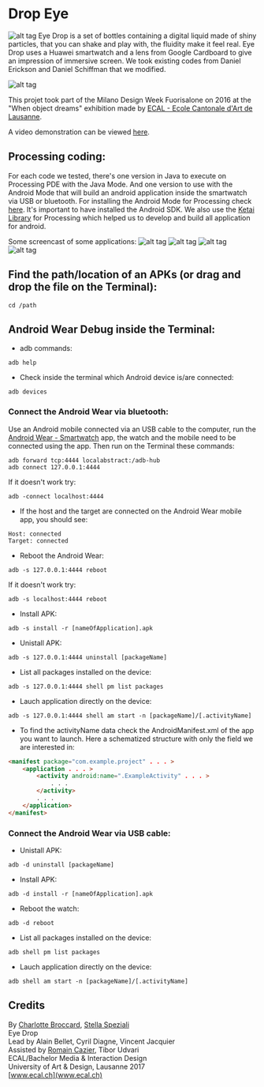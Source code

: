 # Drop Eye
![alt tag](https://raw.githubusercontent.com/spezialis/Drop_Eye/master/Processus/Eye_Drop.jpg)
Eye Drop is a set of bottles containing a digital liquid made of shiny particles, that you can shake and play with, the fluidity make it feel real. Eye Drop uses a Huawei smartwatch and a lens from Google Cardboard to give an impression of immersive screen.
We took existing codes from Daniel Erickson and Daniel Schiffman that we modified.

![alt tag](https://raw.githubusercontent.com/spezialis/Drop_Eye/master/Processus/Bottle_inside.gif)

This projet took part of the Milano Design Week Fuorisalone on 2016 at the "When object dreams" exhibition made by [ECAL - Ecole Cantonale d'Art de Lausanne](http://www.ecal.ch/fr/100/homepage).

A video demonstration can be viewed [here](https://www.youtube.com/watch?v=5UhNIojhL8o).

## Processing coding:
For each code we tested, there's one version in Java to execute on Processing PDE with the Java Mode. And one version to use with the Android Mode that will build an android application inside the smartwatch via USB or bluetooth.
For installing the Android Mode for Processing check [here](https://github.com/processing/processing-android/wiki). It's important to have installed the Android SDK.
We also use the [Ketai Library](http://ketai.org/) for Processing which helped us to develop and build all application for android.

Some screencast of some applications:
![alt tag](https://raw.githubusercontent.com/spezialis/Drop_Eye/master/Processus/Gifs/Fluid.gif)
![alt tag](https://raw.githubusercontent.com/spezialis/Drop_Eye/master/Processus/Gifs/Particle.gif)
![alt tag](https://raw.githubusercontent.com/spezialis/Drop_Eye/master/Processus/Gifs/Rotate.gif)
![alt tag](https://raw.githubusercontent.com/spezialis/Drop_Eye/master/Processus/Gifs/Snap.gif)

## Find the path/location of an APKs (or drag and drop the file on the Terminal):
```
cd /path
```

## Android Wear Debug inside the Terminal:
- adb commands:
```
adb help
```

- Check inside the terminal which Android device is/are connected:
```
adb devices
```

### Connect the Android Wear via bluetooth:
Use an Android mobile connected via an USB cable to the computer, run the [Android Wear - Smartwatch](https://play.google.com/store/apps/details?id=com.google.android.wearable.app) app, the watch and the mobile need to be connected using the app. Then run on the Terminal these commands:
```
adb forward tcp:4444 localabstract:/adb-hub
adb connect 127.0.0.1:4444
```

If it doesn't work try:
```
adb -connect localhost:4444
```

- If the host and the target are connected on the Android Wear mobile app, you should see:
```
Host: connected
Target: connected
```

- Reboot the Android Wear:
```
adb -s 127.0.0.1:4444 reboot
```

If it doesn't work try:
```
adb -s localhost:4444 reboot
```

- Install APK:
```
adb -s install -r [nameOfApplication].apk
```

- Unistall APK:
```
adb -s 127.0.0.1:4444 uninstall [packageName]
```

- List all packages installed on the device:
```
adb -s 127.0.0.1:4444 shell pm list packages
```

- Lauch application directly on the device:
```
adb -s 127.0.0.1:4444 shell am start -n [packageName]/[.activityName]
```

- To find the activityName data check the AndroidManifest.xml of the app you want to launch. Here a schematized structure with only the field we are interested in:
```html
<manifest package="com.example.project" . . . >
    <application . . . >
        <activity android:name=".ExampleActivity" . . . >
            . . .
        </activity>
        . . .
    </application>
</manifest>
```

### Connect the Android Wear via USB cable:
- Unistall APK:
```
adb -d uninstall [packageName]
```

- Install APK:
```
adb -d install -r [nameOfApplication].apk
```

- Reboot the watch:
```
adb -d reboot
```

- List all packages installed on the device:
```
adb shell pm list packages
```

- Lauch application directly on the device:
```
adb shell am start -n [packageName]/[.activityName]
```

## Credits
By [Charlotte Broccard](http://charlottebroccard.ch/), [Stella Speziali](http://stellaspeziali.ch/)<br>
Eye Drop<br>
Lead by Alain Bellet, Cyril Diagne, Vincent Jacquier<br>
Assisted by [Romain Cazier](http://romaincazier.com/), Tibor Udvari<br>
ECAL/Bachelor Media & Interaction Design<br>
University of Art & Design, Lausanne 2017<br>
[www.ecal.ch](www.ecal.ch)
